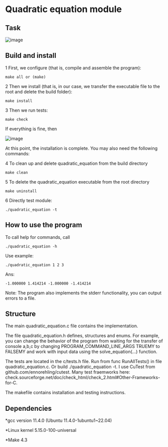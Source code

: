 # Quadratic equation module

## Task

![image](https://github.com/Pavel-Robot/quadratic_equation/assets/50141984/9910074c-6523-44d5-82d3-6b6a2b735f0e)

## Build and install
1 First, we configure (that is, compile and assemble the program):

```
make all or (make) 
```

2 Then we install (that is, in our case, we transfer the executable file to the root and delete the build folder):

```
make install
```

3 Then we run tests:

```
make check
```

If everything is fine, then

![image](https://github.com/Pavel-Robot/quadratic_equation/assets/50141984/0235a4d7-6dff-47f9-b86c-16509d1c9b7a)

At this point, the installation is complete. You may also need the following commands:

4 To clean up and delete quadratic_equation from the build directory

```
make clean 
```

5 To delete the quadratic_equation executable from the root directory

```
make uninstall
```

6 Directly test module:

```
./quadratic_equation -t
```

## How to use the program

To call help for commands, call

```
./quadratic_equation -h
```

Use example:

```
./quadratic_equation 1 2 3 
```

Ans:

```
-1.000000 1.414214 -1.000000 -1.414214
```

Note: The program also implements the stderr functionality, you can output errors to a file.

## Structure

The main quadratic_equation.c file contains the implementation.

The file quadratic_equation.h defines, structures and enums.
For example, you can change the behavior of the program from waiting for the transfer of console a,b,c by changing PROGRAM_COMMAND_LINE_ARGS TRUEMY to FALSEMY and work with input data using the solve_equation(...) function.

The tests are located in the c/tests.h file. Run from func RunAllTests() in file quadratic_equation.c. Or build ./quadratic_equation -t. I use CuTest from github.com/ennorehling/cutest. Many test fraemworks here: check.sourceforge.net/doc/check_html/check_2.html#Other-Frameworks-for-C.

The makefile contains installation and testing instructions.

## Dependencies

*gcc version 11.4.0 (Ubuntu 11.4.0-1ubuntu1~22.04)

*Linux kernel 5.15.0-100-universal

*Make 4.3
